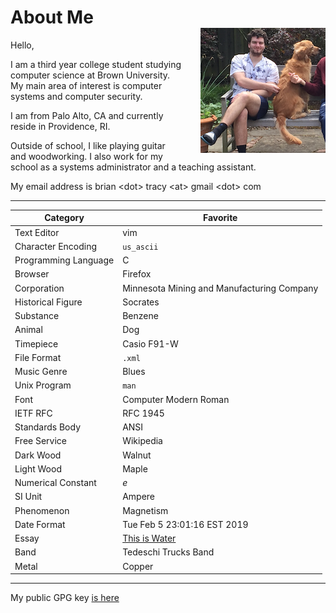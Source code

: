 # About Me

Hello,

<img style="float:right;display:block;margin-top:-50px;margin-left:2em;" src="/images/about_image.png" width="200">

I am a third year college student studying computer science at Brown University.
My main area of interest is computer systems and computer security.

I am from Palo Alto, CA and currently reside in Providence, RI.

Outside of school, I like playing guitar and woodworking. I also work for my
school as a systems administrator and a teaching assistant.

My email address is brian &lt;dot&gt; tracy &lt;at&gt; gmail &lt;dot&gt; com

---

| Category | Favorite |
|----------|----------|
| Text Editor | vim |
| Character Encoding | `us_ascii` |
| Programming Language | C |
| Browser | Firefox |
| Corporation | Minnesota Mining and Manufacturing Company |
| Historical Figure | Socrates |
| Substance | Benzene |
| Animal | Dog |
| Timepiece | Casio F91-W |
| File Format | `.xml` |
| Music Genre | Blues |
| Unix Program | `man` |
| Font | Computer Modern Roman |
| IETF RFC | RFC 1945 |
| Standards Body | ANSI |
| Free Service | Wikipedia |
| Dark Wood | Walnut |
| Light Wood | Maple |
| Numerical Constant | *e* |
| SI Unit | Ampere |
| Phenomenon | Magnetism |
| Date Format | Tue Feb 5 23:01:16 EST 2019 |
| Essay | [This is Water](/resources/this_is_water.pdf)
| Band | Tedeschi Trucks Band |
| Metal | Copper |

---

My public GPG key [is here](/resources/briantracy_gpg.txt)

